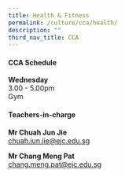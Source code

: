 ```yaml
---
title: Health & Fitness
permalink: /culture/cca/health/
description: ""
third_nav_title: CCA
---
```

#### **CCA Schedule**

**Wednesday**  
3.00 - 5.00pm  
Gym


#### **Teachers-in-charge**

**Mr Chuah Jun Jie**  
[chuah.jun.jie@ejc.edu.sg](mailto:chuah.jun.jie@ejc.edu.sg)

**Mr Chang Meng Pat**  
[chang.meng.pat@ejc.edu.sg](mailto:chang.meng.pat@ejc.edu.sg)